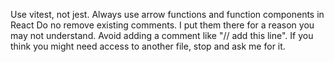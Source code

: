 Use vitest, not jest.
Always use arrow functions and function components in React
Do no remove existing comments. I put them there for a reason you may not understand.
Avoid adding a comment like "// add this line".
If you think you might need access to another file, stop and ask me for it.
